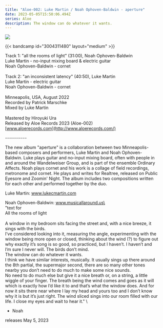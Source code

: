 ```yaml
---
title: "Aloe-002: Luke Martin / Noah Ophoven-Baldwin - aperture"
date: 2023-05-05T15:50:06.494Z
series: Aloe
description: The window can do whatever it wants.
---
```

![](/images/uploads/aquare.jpg)

{{< bandcamp id="3004311480" layout="medium" >}}

Track 1: "all the rooms of light" (31:00), Noah Ophoven-Baldwin \
Luke Martin - no-input mixing board & electric guitar \
Noah Ophoven-Baldwin - cornet \
\
Track 2: "an inconsistent latency" (40:50), Luke Martin \
Luke Martin - electric guitar \
Noah Ophoven-Baldwin - cornet \
\
Minneapolis, USA, August 2022 \
Recorded by Patrick Marschke \
Mixed by Luke Martin \
\
Mastered by Hiroyuki Ura \
Released by Aloe Records 2023 (Aloe-002) \
[www.aloerecords.com](http://www.aloerecords.com/)

\----------- 

The new album "aperture" is a collaboration between two Minneapolis-based composers and performers, Luke Martin and Noah Ophoven-Baldwin. Luke plays guitar and no-input mixing board, often with people in and around the Wandelweiser Group, and is part of the ensemble Ordinary Affects. Noah plays cornet and his work is a collage of field recordings, metronome and cornet. He plays and writes for Realtree, released on Public Eyesore and Zoomin' Night. The album includes two compositions written for each other and performed together by the duo. 

Luke Martin: www.lukecmartin.com

Noah Ophoven-Baldwin: www.musicallaround.us\
\
"text for \
All the rooms of light \
\
A window in my bedroom sits facing the street and, with a nice breeze, it sings with the birds. \
I’ve considered looking into it, measuring the angle, experimenting with the window being more open or closed, thinking about the wind (?) to figure out why exactly it’s song is so good, so practiced, but I haven’t. I haven’t and I’m sure I never will. The birds don’t mind. \
The window can do whatever it wants. \
I think we have similar interests, musically. It usually sings up there around the 8th partial, the supermajor second, there are so many other tones nearby you don’t need to do much to make some nice sounds. \
No need to do much else but give it a nice breath or, on a string, a little wiggle of your finger. The breath being the wind comes and goes as it will which is exactly how I’d like it to and that’s what the window does. And for now it sits there near where I lay my head and yours too and I don’t know why it is but it’s just right. The wind sliced sings into our room filled with our life. I close my eyes and wait to hear it." \
- Noah  [](<>)

releases May 5, 2023